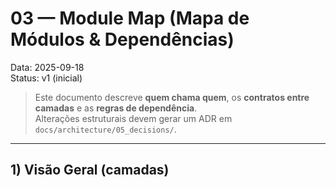# 03 — Module Map (Mapa de Módulos & Dependências)

Data: 2025-09-18  
Status: v1 (inicial)

> Este documento descreve **quem chama quem**, os **contratos entre camadas** e as **regras de dependência**.  
> Alterações estruturais devem gerar um ADR em `docs/architecture/05_decisions/`.

---

## 1) Visão Geral (camadas)

